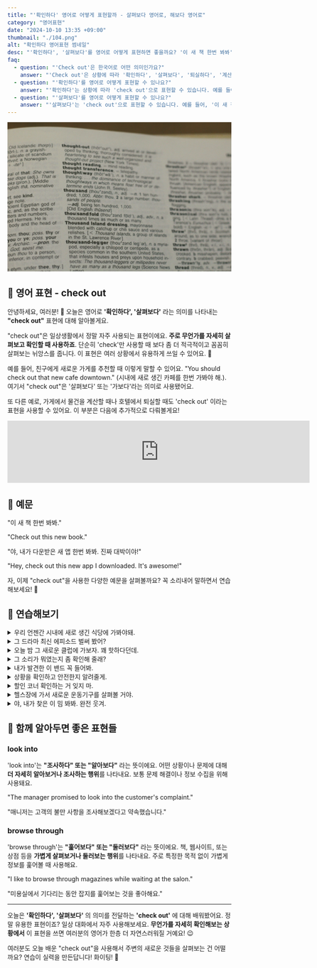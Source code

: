 ```yaml
---
title: "'확인하다' 영어로 어떻게 표현할까 - 살펴보다 영어로, 해보다 영어로"
category: "영어표현"
date: "2024-10-10 13:35 +09:00"
thumbnail: "./104.png"
alt: "확인하다 영어표현 썸네일"
desc: "'확인하다', '살펴보다'를 영어로 어떻게 표현하면 좋을까요? '이 새 책 한번 봐봐', '새로 생긴 식당에 가보자' 등을 영어로 표현하는 법을 배워봅시다. 다양한 예문을 통해서 연습하고 본인의 표현으로 만들어 보세요."
faq:
  - question: "'Check out'은 한국어로 어떤 의미인가요?"
    answer: "'Check out'은 상황에 따라 '확인하다', '살펴보다', '퇴실하다', '계산하다' 등의 의미로 사용됩니다. 무언가를 자세히 볼 때, 호텔에서 나갈 때, 또는 가게에서 물건을 계산할 때 사용합니다."
  - question: "'확인하다'를 영어로 어떻게 표현할 수 있나요?"
    answer: "'확인하다'는 상황에 따라 'check out'으로 표현할 수 있습니다. 예를 들어, '새로 생긴 카페를 확인해봐'는 'Check out that new cafe'로 말할 수 있습니다."
  - question: "'살펴보다'를 영어로 어떻게 표현할 수 있나요?"
    answer: "'살펴보다'는 'check out'으로 표현할 수 있습니다. 예를 들어, '이 새 책 한번 살펴봐'는 'Check out this new book'으로 말할 수 있습니다."
---
```


![사전](./104-1.jpg)

## 🌟 영어 표현 - check out

안녕하세요, 여러분! 👋 오늘은 영어로 **'확인하다', '살펴보다'** 라는 의미를 나타내는 **"check out"** 표현에 대해 알아볼게요.

"check out"은 일상생활에서 정말 자주 사용되는 표현이에요. **주로 무언가를 자세히 살펴보고 확인할 때 사용하죠**. 단순히 'check'만 사용할 때 보다 좀 더 적극적이고 꼼꼼히 살펴보는 뉘앙스를 줍니다. 이 표현은 여러 상황에서 유용하게 쓰일 수 있어요. 👀

예를 들어, 친구에게 새로운 가게를 추천할 때 이렇게 말할 수 있어요. "You should check out that new cafe downtown." (시내에 새로 생긴 카페를 한번 가봐야 해.). 여기서 "check out"은 '살펴보다' 또는 '가보다'라는 의미로 사용됐어요.

또 다른 예로, 가게에서 물건을 계산할 때나 호텔에서 퇴실할 때도 'check out' 이라는 표현을 사용할 수 있어요. 이 부분은 다음에 추가적으로 다뤄볼게요!

<iframe src="https://ads-partners.coupang.com/widgets.html?id=819055&template=carousel&trackingCode=AF7855282&subId=&width=680&height=140&tsource=" width="680" height="140" frameborder="0" scrolling="no" referrerpolicy="unsafe-url" browsingtopics></iframe>

## 📖 예문

"이 새 책 한번 봐봐."

"Check out this new book."

"야, 내가 다운받은 새 앱 한번 봐봐. 진짜 대박이야!"

"Hey, check out this new app I downloaded. It's awesome!"

자, 이제 "check out"을 사용한 다양한 예문을 살펴볼까요? 꼭 소리내어 말하면서 연습해보세요! 🚀

## 💬 연습해보기

<details>
<summary>우리 언젠간 시내에 새로 생긴 식당에 가봐야돼.</summary>
<span>We should check out that new restaurant downtown sometime.</span>
</details>

<details>
<summary>그 드라마 최신 에피소드 벌써 봤어?</summary>
<span>Have you checked out the latest episode of that show yet?</span>
</details>

<details>
<summary>오늘 밤 그 새로운 클럽에 가보자. 꽤 핫하다던데.</summary>
<span>Let's check out that new club tonight. I heard it's pretty wild.</span>
</details>

<details>
<summary>그 소리가 뭐였는지 좀 확인해 줄래?</summary>
<span>Can you check out what that noise was?</span>
</details>

<details>
<summary>내가 발견한 이 밴드 꼭 들어봐.</summary>
<span>You've gotta check out this band I discovered.</span>
</details>

<details>
<summary>상황을 확인하고 안전한지 알려줄게.</summary>
<span>I'm gonna check out the situation and let you know if it's safe.</span>
</details>

<details>
<summary>할인 코너 확인하는 거 잊지 마.</summary>
<span>Don't forget to check out the sales rack.</span>
</details>

<details>
<summary>헬스장에 가서 새로운 운동기구를 살펴볼 거야.</summary>
<span>I'm heading to the gym to check out their new equipment.</span>
</details>

<details>
<summary>야, 내가 찾은 이 밈 봐봐. 완전 웃겨.</summary>
<span>Hey, check out this meme I found. It's hilarious!</span>
</details>

## 🤝 함께 알아두면 좋은 표현들

### look into

'look into'는 **"조사하다" 또는 "알아보다"** 라는 뜻이에요. 어떤 상황이나 문제에 대해 **더 자세히 알아보거나 조사하는 행위**를 나타내요. 보통 문제 해결이나 정보 수집을 위해 사용돼요.

"The manager promised to look into the customer's complaint."

"매니저는 고객의 불만 사항을 조사해보겠다고 약속했습니다."

### browse through

'browse through'는 **"훑어보다" 또는 "둘러보다"** 라는 뜻이에요. 책, 웹사이트, 또는 상점 등을 **가볍게 살펴보거나 둘러보는 행위**를 나타내요. 주로 특정한 목적 없이 가볍게 정보를 훑어볼 때 사용해요.

"I like to browse through magazines while waiting at the salon."

"미용실에서 기다리는 동안 잡지를 훑어보는 것을 좋아해요."

---

오늘은 **'확인하다', '살펴보다'** 의 의미를 전달하는 **'check out'** 에 대해 배워봤어요. 정말 유용한 표현이죠? 일상 대화에서 자주 사용해보세요. **무언가를 자세히 확인해보는 상황에서** 이 표현을 쓰면 여러분의 영어가 한층 더 자연스러워질 거예요! 😉

여러분도 오늘 배운 "check out"을 사용해서 주변의 새로운 것들을 살펴보는 건 어떨까요? 연습이 실력을 만든답니다! 화이팅! 💪
